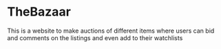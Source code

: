 # TheBazaar
This is a website to make auctions of different items where users can bid and comments on the listings and even add to their watchlists
